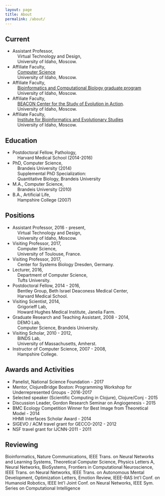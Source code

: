 ```yaml
---
layout: page
title: About
permalink: /about/
---
```


## Current
- Assistant Professor,<br />&nbsp;&nbsp;&nbsp;&nbsp;Virtual Technology and Design,<br />&nbsp;&nbsp;&nbsp;&nbsp;University of Idaho, Moscow.
- Affiliate Faculty,<br />&nbsp;&nbsp;&nbsp;&nbsp;<a href="http://www.uidaho.edu/engr/departments/cs">Computer Science</a><br />&nbsp;&nbsp;&nbsp;&nbsp;University of Idaho, Moscow.<br />
- Affiliate Faculty,<br />&nbsp;&nbsp;&nbsp;&nbsp;<a href="https://www.uidaho.edu/sci/bcb">Bioinformatics and Computational Biology graduate program</a><br />&nbsp;&nbsp;&nbsp;&nbsp;University of Idaho, Moscow.<br />
- Affiliate Faculty,<br />&nbsp;&nbsp;&nbsp;&nbsp;<a href="https://www3.beacon-center.org/">BEACON Center for the Study of Evolution in Action</a>.<br />&nbsp;&nbsp;&nbsp;&nbsp;University of Idaho, Moscow.<br />
- Affiliate Faculty,<br />&nbsp;&nbsp;&nbsp;&nbsp;<a href="http://www.ibest.uidaho.edu/">Institute for Bioinformatics and Evolutionary Studies</a><br />&nbsp;&nbsp;&nbsp;&nbsp;University of Idaho, Moscow.<br />

## Education
- Postdoctoral Fellow, Pathology,<br />&nbsp;&nbsp;&nbsp;&nbsp;Harvard Medical School (2014-2016)<br />
- PhD, Computer Science,<br />&nbsp;&nbsp;&nbsp;&nbsp;Brandeis University (2014)<br />&nbsp;&nbsp;&nbsp;&nbsp;Supplemental PhD Specialization:<br />&nbsp;&nbsp;&nbsp;&nbsp;Quantitative Biology, Brandeis University<br />
- M.A., Computer Science,<br />&nbsp;&nbsp;&nbsp;&nbsp;Brandeis University (2010)<br />
- B.A., Artificial Life,<br />&nbsp;&nbsp;&nbsp;&nbsp;Hampshire College (2007)<br />

## Positions
- Assistant Professor, 2016 - present,<br />&nbsp;&nbsp;&nbsp;&nbsp;Virtual Technology and Design,<br />&nbsp;&nbsp;&nbsp;&nbsp;University of Idaho, Moscow.<br />
- Visiting Professor, 2017,<br />&nbsp;&nbsp;&nbsp;&nbsp;Computer Science,<br />&nbsp;&nbsp;&nbsp;&nbsp;University of Toulouse, France.<br />
- Visiting Professor, 2017,<br />&nbsp;&nbsp;&nbsp;&nbsp;Center for Systems Biology Dresden, Germany.<br />
- Lecturer, 2016,<br />&nbsp;&nbsp;&nbsp;&nbsp;Department of Computer Science,<br />&nbsp;&nbsp;&nbsp;&nbsp;Tufts University.<br />
- Postdoctoral Fellow, 2014 - 2016,<br />&nbsp;&nbsp;&nbsp;&nbsp;Bentley Group, Beth Israel Deaconess Medical Center,<br />&nbsp;&nbsp;&nbsp;&nbsp;Harvard Medical School.<br />
- Visiting Scientist, 2014,<br />&nbsp;&nbsp;&nbsp;&nbsp;Grigorieff Lab, <br />&nbsp;&nbsp;&nbsp;&nbsp;Howard Hughes Medical Institute, Janelia Farm.<br />
- Graduate Research and Teaching Assistant, 2008 - 2014,<br />&nbsp;&nbsp;&nbsp;&nbsp;DEMO Lab,<br />&nbsp;&nbsp;&nbsp;&nbsp;Computer Science, Brandeis University.<br />
- Visiting Scholar, 2010 - 2012,<br />&nbsp;&nbsp;&nbsp;&nbsp;BINDS Lab,<br />&nbsp;&nbsp;&nbsp;&nbsp;University of Massachusetts, Amherst.<br />
- Instructor of Computer Science, 2007 - 2008,<br />&nbsp;&nbsp;&nbsp;&nbsp;Hampshire College.<br />

## Awards and Activities
- Panelist, National Science Foundation - 2017<br />
- Mentor, ClojureBridge Boston: Programming Workshop for Underrepresented Groups - 2016-2017<br />
- Selected speaker (Scientific Computing in Clojure), Clojure/Conj - 2015<br />
- Discussion Leader, Gordon Research Seminar on Angiogenesis - 2015<br />
- BMC Ecology Competition Winner for Best Image from Theoretical Model - 2014<br />HHMI Interfaces Scholar Award - 2014<br />
- SIGEVO / ACM travel grant for GECCO-2012 - 2012<br />
- NSF travel grant for IJCNN-2011 - 2011<br />

## Reviewing

Bioinformatics, Nature Communications, IEEE Trans. on Neural Networks and Learning Systems, Theoretical Computer Science, Physics Letters A, Neural Networks, BioSystems, Frontiers in Computational Neuroscience, IEEE Trans. on Neural Networks, IEEE Trans. on Autonomous Mental Development, Optimization Letters, Emotion Review, IEEE-RAS Int'l Conf. on Humanoid Robotics, IEEE Int'l Joint Conf. on Neural Networks, IEEE Sym. Series on Computational Intelligence
